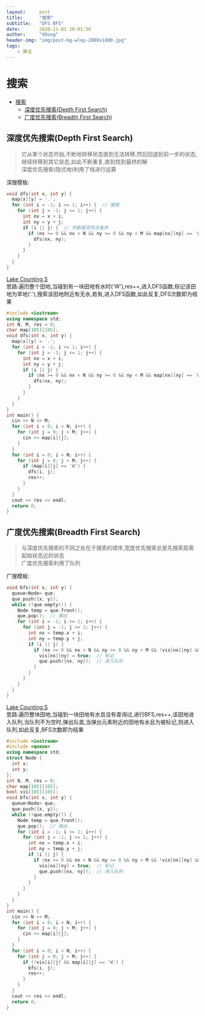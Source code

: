 ```yaml
---
layout:     post
title:      "搜索"
subtitle:   "DFS BFS"
date:       2020-11-03 20:01:36
author:     "XDong"
header-img: "img/post-bg-wlop-2880x1800.jpg"
tags:
    - 算法
---
```



# 搜索


- [搜索](#搜索)
  - [深度优先搜索(Depth First Search)](#深度优先搜索depth-first-search)
  - [广度优先搜索(Breadth First Search)](#广度优先搜索breadth-first-search)


## 深度优先搜索(Depth First Search)
>它从某个状态开始,不断地转移状态直到无法转移,然后回退到前一步的状态,继续转移到其它状态,如此不断重复,直到找到最终的解    
>深度优先搜索(隐式地)利用了栈进行运算   

深搜模板:
```cpp
void dfs(int x, int y) {
  map[x][y] = '.';
  for (int i = -1; i <= 1; i++) {  // 搜索
    for (int j = -1; j <= 1; j++) {
      int nx = x + i;
      int ny = y + j;
      if (i || j) {  // 判断是否符合条件
        if (nx >= 0 && nx < N && ny >= 0 && ny < M && map[nx][ny] == 'W') {
          dfs(nx, ny);
        }
      }
    }
  }
}
```

[Lake Counting S](https://www.luogu.com.cn/problem/P1596)   
思路:遍历整个田地,当碰到有一块田地有水时('W'),res++,进入DFS函数,标记该田地为旱地('.'),搜索该田地附近有无水,若有,进入DFS函数,如此反复,DFS次数即为结果

```cpp
#include <iostream>
using namespace std;
int N, M, res = 0;
char map[105][105];
void dfs(int x, int y) {
  map[x][y] = '.';
  for (int i = -1; i <= 1; i++) {
    for (int j = -1; j <= 1; j++) {
      int nx = x + i;
      int ny = y + j;
      if (i || j) {
        if (nx >= 0 && nx < N && ny >= 0 && ny < M && map[nx][ny] == 'W') {
          dfs(nx, ny);
        }
      }
    }
  }
}
int main() {
  cin >> N >> M;
  for (int i = 0; i < N; i++) {
    for (int j = 0; j < M; j++) {
      cin >> map[i][j];
    }
  }
  for (int i = 0; i < N; i++) {
    for (int j = 0; j < M; j++) {
      if (map[i][j] == 'W') {
        dfs(i, j);
        res++;
      }
    }
  }
  cout << res << endl;
  return 0;
}
```


## 广度优先搜索(Breadth First Search)
>与深度优先搜索的不同之处在于搜索的顺序,宽度优先搜索总是先搜索距离起始状态近的状态  
>广度优先搜索利用了队列

广搜模板:
```cpp
void bfs(int x, int y) {
  queue<Node> que;
  que.push({x, y});
  while (!que.empty()) {
    Node temp = que.front();
    que.pop();  // 弹出
    for (int i = -1; i <= 1; i++) {
      for (int j = -1; j <= 1; j++) {
        int nx = temp.x + i;
        int ny = temp.y + j;
        if (i || j) {
          if (nx >= 0 && nx < N && ny >= 0 && ny < M && !vis[nx][ny] && map[nx][ny] == 'W') {
            vis[nx][ny] = true;  // 标记
            que.push({nx, ny});  // 进入队列
          }
        }
      }
    }
  }
}
```

[Lake Counting S](https://www.luogu.com.cn/problem/P1596)   
思路:遍历整块田地,当碰到一块田地有水且没有查询过,进行BFS,res++,该田地进入队列,当队列不为空时,弹出队首,当弹出元素附近的田地有水且为被标记,则进入队列,如此反复,BFS次数即为结果

```cpp
#include <iostream>
#include <queue>
using namespace std;
struct Node {
  int x;
  int y;
};
int N, M, res = 0;
char map[105][105];
bool vis[105][105];
void bfs(int x, int y) {
  queue<Node> que;
  que.push({x, y});
  while (!que.empty()) {
    Node temp = que.front();
    que.pop();  // 弹出
    for (int i = -1; i <= 1; i++) {
      for (int j = -1; j <= 1; j++) {
        int nx = temp.x + i;
        int ny = temp.y + j;
        if (i || j) {
          if (nx >= 0 && nx < N && ny >= 0 && ny < M && !vis[nx][ny] && map[nx][ny] == 'W') {
            vis[nx][ny] = true;  // 标记
            que.push({nx, ny});  // 进入队列
          }
        }
      }
    }
  }
}
int main() {
  cin >> N >> M;
  for (int i = 0; i < N; i++) {
    for (int j = 0; j < M; j++) {
      cin >> map[i][j];
    }
  }
  for (int i = 0; i < N; i++) {
    for (int j = 0; j < M; j++) {
      if (!vis[i][j] && map[i][j] == 'W') {
        bfs(i, j);
        res++;
      }
    }
  }
  cout << res << endl;
  return 0;
}
```